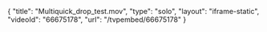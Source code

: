 {
    "title": "Multiquick_drop_test.mov",
    "type": "solo",
    "layout": "iframe-static",
    "videoId": "66675178",
    "url": "\/tvpembed\/66675178"
}